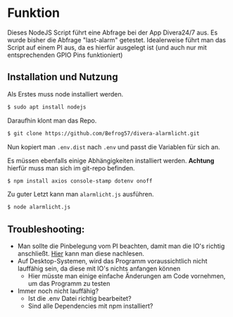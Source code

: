 # Funktion
Dieses NodeJS Script führt eine Abfrage bei der App Divera24/7 aus. Es wurde bisher die Abfrage "last-alarm" getestet. Idealerweise führt man das Script auf einem PI aus, da es hierfür ausgelegt ist (und auch nur mit entsprechenden GPIO Pins funktioniert)
## Installation und Nutzung
Als Erstes muss node installiert werden.

```bash
$ sudo apt install nodejs
```
Daraufhin klont man das Repo.

```bash
$ git clone https://github.com/Befrog57/divera-alarmlicht.git
```
Nun kopiert man `.env.dist` nach `.env` und passt die Variablen für sich an.

Es müssen ebenfalls einige Abhängigkeiten installiert werden. **Achtung** hierfür muss man sich im git-repo befinden.

```bash
$ npm install axios console-stamp dotenv onoff
```
Zu guter Letzt kann man `alarmlicht.js` ausführen.

```bash
$ node alarmlicht.js
```

## Troubleshooting:
- Man sollte die Pinbelegung vom PI beachten, damit man die IO's richtig anschließt. [Hier](https://www.elektronik-kompendium.de/sites/raspberry-pi/1907101.html) kann man diese nachlesen.
- Auf Desktop-Systemen, wird das Programm voraussichtlich nicht lauffähig sein, da diese mit IO's nichts anfangen können
  - Hier müsste man einige einfache Änderungen am Code vornehmen, um das Programm zu testen
- Immer noch nicht lauffähig?
  - Ist die .env Datei richtig bearbeitet?
  - Sind alle Dependencies mit npm installiert?
